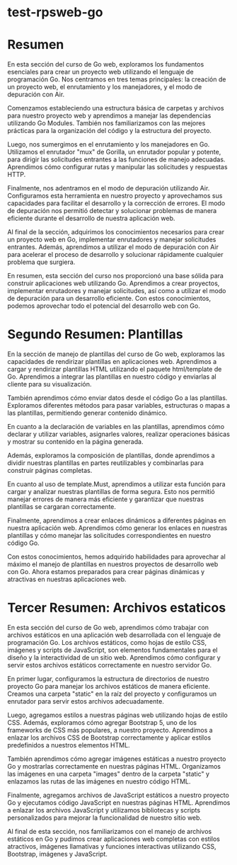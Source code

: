 # test-rpsweb-go

# Resumen
En esta sección del curso de Go web, exploramos los fundamentos esenciales para crear un proyecto web utilizando el lenguaje de programación Go. Nos centramos en tres temas principales: la creación de un proyecto web, el enrutamiento y los manejadores, y el modo de depuración con Air.

Comenzamos estableciendo una estructura básica de carpetas y archivos para nuestro proyecto web y aprendimos a manejar las dependencias utilizando Go Modules. También nos familiarizamos con las mejores prácticas para la organización del código y la estructura del proyecto.

Luego, nos sumergimos en el enrutamiento y los manejadores en Go. Utilizamos el enrutador "mux" de Gorilla, un enrutador popular y potente, para dirigir las solicitudes entrantes a las funciones de manejo adecuadas. Aprendimos cómo configurar rutas y manipular las solicitudes y respuestas HTTP.

Finalmente, nos adentramos en el modo de depuración utilizando Air. Configuramos esta herramienta en nuestro proyecto y aprovechamos sus capacidades para facilitar el desarrollo y la corrección de errores. El modo de depuración nos permitió detectar y solucionar problemas de manera eficiente durante el desarrollo de nuestra aplicación web.

Al final de la sección, adquirimos los conocimientos necesarios para crear un proyecto web en Go, implementar enrutadores y manejar solicitudes entrantes. Además, aprendimos a utilizar el modo de depuración con Air para acelerar el proceso de desarrollo y solucionar rápidamente cualquier problema que surgiera.

En resumen, esta sección del curso nos proporcionó una base sólida para construir aplicaciones web utilizando Go. Aprendimos a crear proyectos, implementar enrutadores y manejar solicitudes, así como a utilizar el modo de depuración para un desarrollo eficiente. Con estos conocimientos, podemos aprovechar todo el potencial del desarrollo web con Go.

# Segundo Resumen: Plantillas

En la sección de manejo de plantillas del curso de Go web, exploramos las capacidades de rendirizar plantillas en aplicaciones web. Aprendimos a cargar y rendirizar plantillas HTML utilizando el paquete html/template de Go. Aprendimos a integrar las plantillas en nuestro código y enviarlas al cliente para su visualización.

También aprendimos cómo enviar datos desde el código Go a las plantillas. Exploramos diferentes métodos para pasar variables, estructuras o mapas a las plantillas, permitiendo generar contenido dinámico.

En cuanto a la declaración de variables en las plantillas, aprendimos cómo declarar y utilizar variables, asignarles valores, realizar operaciones básicas y mostrar su contenido en la página generada.

Además, exploramos la composición de plantillas, donde aprendimos a dividir nuestras plantillas en partes reutilizables y combinarlas para construir páginas completas.

En cuanto al uso de template.Must, aprendimos a utilizar esta función para cargar y analizar nuestras plantillas de forma segura. Esto nos permitió manejar errores de manera más eficiente y garantizar que nuestras plantillas se cargaran correctamente.

Finalmente, aprendimos a crear enlaces dinámicos a diferentes páginas en nuestra aplicación web. Aprendimos cómo generar los enlaces en nuestras plantillas y cómo manejar las solicitudes correspondientes en nuestro código Go.

Con estos conocimientos, hemos adquirido habilidades para aprovechar al máximo el manejo de plantillas en nuestros proyectos de desarrollo web con Go. Ahora estamos preparados para crear páginas dinámicas y atractivas en nuestras aplicaciones web.

# Tercer Resumen: Archivos estaticos
En esta sección del curso de Go web, aprendimos cómo trabajar con archivos estáticos en una aplicación web desarrollada con el lenguaje de programación Go. Los archivos estáticos, como hojas de estilo CSS, imágenes y scripts de JavaScript, son elementos fundamentales para el diseño y la interactividad de un sitio web. Aprendimos cómo configurar y servir estos archivos estáticos correctamente en nuestro servidor Go.

En primer lugar, configuramos la estructura de directorios de nuestro proyecto Go para manejar los archivos estáticos de manera eficiente. Creamos una carpeta "static" en la raíz del proyecto y configuramos un enrutador para servir estos archivos adecuadamente.

Luego, agregamos estilos a nuestras páginas web utilizando hojas de estilo CSS. Además, exploramos cómo agregar Bootstrap 5, uno de los frameworks de CSS más populares, a nuestro proyecto. Aprendimos a enlazar los archivos CSS de Bootstrap correctamente y aplicar estilos predefinidos a nuestros elementos HTML.

También aprendimos cómo agregar imágenes estáticas a nuestro proyecto Go y mostrarlas correctamente en nuestras páginas HTML. Organizamos las imágenes en una carpeta "images" dentro de la carpeta "static" y enlazamos las rutas de las imágenes en nuestro código HTML.

Finalmente, agregamos archivos de JavaScript estáticos a nuestro proyecto Go y ejecutamos código JavaScript en nuestras páginas HTML. Aprendimos a enlazar los archivos JavaScript y utilizamos bibliotecas y scripts personalizados para mejorar la funcionalidad de nuestro sitio web.

Al final de esta sección, nos familiarizamos con el manejo de archivos estáticos en Go y pudimos crear aplicaciones web completas con estilos atractivos, imágenes llamativas y funciones interactivas utilizando CSS, Bootstrap, imágenes y JavaScript.